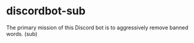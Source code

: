 # discordbot-sub
The primary mission of this Discord bot is to aggressively remove banned words. (sub)
